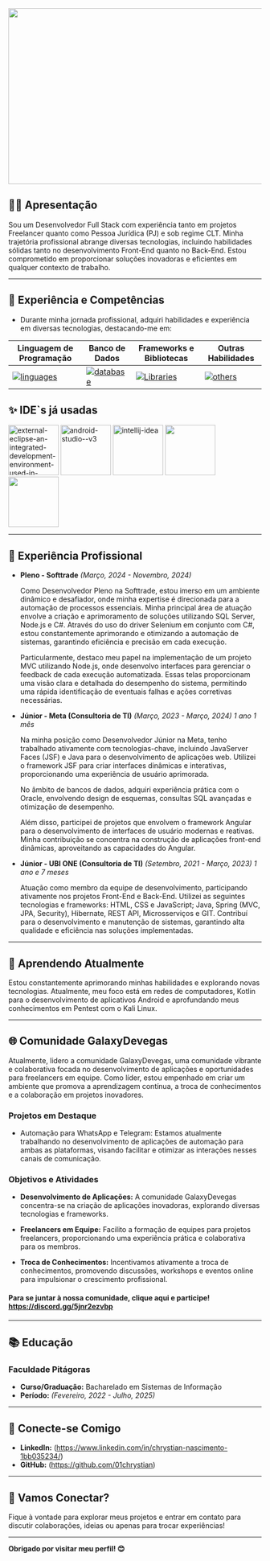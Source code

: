 <img width="1000" height="350" src="https://github.com/01chrystian/01chrystian/assets/99342538/d7707e76-9575-4af7-a921-b0fd7b1aeade"/>

## 👨‍💻 Apresentação

Sou um Desenvolvedor Full Stack com experiência tanto em projetos Freelancer quanto como Pessoa Jurídica (PJ) e sob regime CLT. Minha trajetória profissional abrange diversas tecnologias, incluindo habilidades sólidas tanto no desenvolvimento Front-End quanto no Back-End. Estou comprometido em proporcionar soluções inovadoras e eficientes em qualquer contexto de trabalho.
          
---

## 🚀 Experiência e Competências
- Durante minha jornada profissional, adquiri habilidades e experiência em diversas tecnologias, destacando-me em:
  
| **Linguagem de Programação** | **Banco de Dados** | **Frameworks e Bibliotecas** | **Outras Habilidades** |
| ------------------------------ | -------------------- | ----------------------------- | ---------------------- |
| [![linguages](https://skillicons.dev/icons?i=javascript,ts,java,kotlin,python,c,cs&theme=dark)](https://skillicons.dev) | [![database](https://skillicons.dev/icons?i=sqlite,mongodb,mysql,postgres&theme=dark)](https://skillicons.dev) | [![Libraries](https://skillicons.dev/icons?i=nodejs,spring,angular,react,electron&theme=dark)](https://skillicons.dev) | [![others](https://skillicons.dev/icons?i=git,docker,maven&theme=dark)](https://skillicons.dev) |

## ✨ IDE`s já usadas
<img width="100" height="100" src="https://img.icons8.com/external-tal-revivo-color-tal-revivo/100/external-eclipse-an-integrated-development-environment-used-in-computer-programming-logo-color-tal-revivo.png" alt="external-eclipse-an-integrated-development-environment-used-in-computer-programming-logo-color-tal-revivo"/> <img width="100" height="100" src="https://img.icons8.com/fluency/100/android-studio--v3.png" alt="android-studio--v3"/> <img width="100" height="100" src="https://img.icons8.com/color/100/intellij-idea.png" alt="intellij-idea"/> <img src="https://cdn.jsdelivr.net/gh/devicons/devicon/icons/vscode/vscode-original-wordmark.svg" width="100" /> <img src="https://cdn.jsdelivr.net/gh/devicons/devicon/icons/redhat/redhat-plain-wordmark.svg" width="100" /> 

---

## 💼 Experiência Profissional

- **Pleno - Softtrade**
  *(Março, 2024 - Novembro, 2024)*

    Como Desenvolvedor Pleno na Softtrade, estou imerso em um ambiente dinâmico e desafiador, onde minha expertise é direcionada para a automação de processos essenciais. Minha principal área de atuação envolve a criação e aprimoramento de soluções utilizando SQL Server, Node.js e C#. Através do uso do driver Selenium em conjunto com C#, estou constantemente aprimorando e otimizando a automação de sistemas, garantindo eficiência e precisão em cada execução.

    Particularmente, destaco meu papel na implementação de um projeto MVC utilizando Node.js, onde desenvolvo interfaces para gerenciar o feedback de cada execução automatizada. Essas telas proporcionam uma visão clara e detalhada do desempenho do sistema, permitindo uma rápida identificação de eventuais falhas e ações corretivas necessárias.

- **Júnior - Meta (Consultoria de TI)**
  *(Março, 2023 - Março, 2024) 1 ano 1 mês*

    Na minha posição como Desenvolvedor Júnior na Meta, tenho trabalhado ativamente com tecnologias-chave, incluindo JavaServer Faces (JSF) e Java para o desenvolvimento de aplicações web. Utilizei o framework JSF para criar interfaces dinâmicas e interativas, proporcionando uma experiência de usuário aprimorada.

    No âmbito de bancos de dados, adquiri experiência prática com o Oracle, envolvendo design de esquemas, consultas SQL avançadas e otimização de desempenho.

    Além disso, participei de projetos que envolvem o framework Angular para o desenvolvimento de interfaces de usuário modernas e reativas. Minha contribuição se concentra na construção de aplicações front-end dinâmicas, aproveitando as capacidades do Angular.
          
- **Júnior - UBI ONE (Consultoria de TI)**
*(Setembro, 2021 - Março, 2023) 1 ano e 7 meses*

    Atuação como membro da equipe de desenvolvimento, participando ativamente nos projetos Front-End e Back-End. Utilizei as seguintes tecnologias e frameworks: HTML, CSS e JavaScript; Java, Spring (MVC, JPA, Security), Hibernate, REST API, Microsserviços e GIT. Contribuí para o desenvolvimento e manutenção de sistemas, garantindo alta qualidade e eficiência nas soluções implementadas.

---

## 🌱 Aprendendo Atualmente

Estou constantemente aprimorando minhas habilidades e explorando novas tecnologias. Atualmente, meu foco está em redes de computadores, Kotlin para o desenvolvimento de aplicativos Android e aprofundando meus conhecimentos em Pentest com o Kali Linux.

---

## 🌐 Comunidade GalaxyDevegas

Atualmente, lidero a comunidade GalaxyDevegas, uma comunidade vibrante e colaborativa focada no desenvolvimento de aplicações e oportunidades para freelancers em equipe. Como líder, estou empenhado em criar um ambiente que promova a aprendizagem contínua, a troca de conhecimentos e a colaboração em projetos inovadores.

### Projetos em Destaque
- Automação para WhatsApp e Telegram:
Estamos atualmente trabalhando no desenvolvimento de aplicações de automação para ambas as plataformas, visando facilitar e otimizar as interações nesses canais de comunicação.

### Objetivos e Atividades

- **Desenvolvimento de Aplicações:** A comunidade GalaxyDevegas concentra-se na criação de aplicações inovadoras, explorando diversas tecnologias e frameworks.

- **Freelancers em Equipe:** Facilito a formação de equipes para projetos freelancers, proporcionando uma experiência prática e colaborativa para os membros.

- **Troca de Conhecimentos:** Incentivamos ativamente a troca de conhecimentos, promovendo discussões, workshops e eventos online para impulsionar o crescimento profissional.

#### Para se juntar à nossa comunidade, clique aqui e participe! https://discord.gg/5jnr2ezvbp
---

## 📚 Educação

### Faculdade Pitágoras

- **Curso/Graduação:** Bacharelado em Sistemas de Informação
- **Período:** *(Fevereiro, 2022 - Julho, 2025)*

---

## 🔗 Conecte-se Comigo

- **LinkedIn:** (https://www.linkedin.com/in/chrystian-nascimento-1bb035234/)
- **GitHub:** (https://github.com/01chrystian)
  
---

## 🤝 Vamos Conectar?

Fique à vontade para explorar meus projetos e entrar em contato para discutir colaborações, ideias ou apenas para trocar experiências!

---

**Obrigado por visitar meu perfil! 😊**
